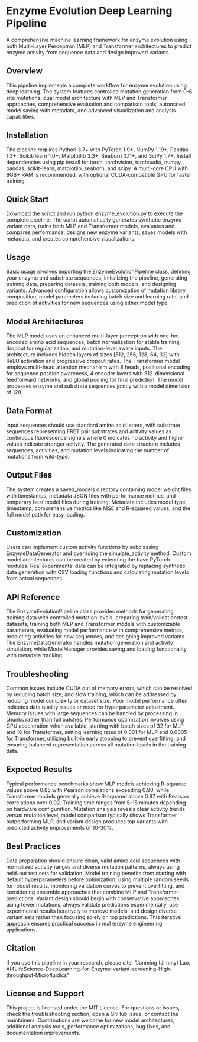 # Enzyme Evolution Deep Learning Pipeline
A comprehensive machine learning framework for enzyme evolution using both Multi-Layer Perceptron (MLP) and Transformer architectures to predict enzyme activity from sequence data and design improved variants.

## Overview
This pipeline implements a complete workflow for enzyme evolution using deep learning. The system features controlled mutation generation from 0-6 site mutations, dual model architecture with MLP and Transformer approaches, comprehensive evaluation and comparison tools, automated model saving with metadata, and advanced visualization and analysis capabilities.

## Installation
The pipeline requires Python 3.7+ with PyTorch 1.9+, NumPy 1.19+, Pandas 1.3+, Scikit-learn 1.0+, Matplotlib 3.3+, Seaborn 0.11+, and SciPy 1.7+. Install dependencies using pip install for torch, torchvision, torchaudio, numpy, pandas, scikit-learn, matplotlib, seaborn, and scipy. A multi-core CPU with 8GB+ RAM is recommended, with optional CUDA-compatible GPU for faster training.

## Quick Start
Download the script and run python enzyme_evolution.py to execute the complete pipeline. The script automatically generates synthetic enzyme variant data, trains both MLP and Transformer models, evaluates and compares performance, designs new enzyme variants, saves models with metadata, and creates comprehensive visualizations.

## Usage
Basic usage involves importing the EnzymeEvolutionPipeline class, defining your enzyme and substrate sequences, initializing the pipeline, generating training data, preparing datasets, training both models, and designing variants. Advanced configuration allows customization of mutation library composition, model parameters including batch size and learning rate, and prediction of activities for new sequences using either model type.

## Model Architectures
The MLP model uses an enhanced multi-layer perceptron with one-hot encoded amino acid sequences, batch normalization for stable training, dropout for regularization, and mutation-level aware inputs. The architecture includes hidden layers of sizes [512, 256, 128, 64, 32] with ReLU activation and progressive dropout rates.
The Transformer model employs multi-head attention mechanism with 8 heads, positional encoding for sequence position awareness, 4 encoder layers with 512-dimensional feedforward networks, and global pooling for final prediction. The model processes enzyme and substrate sequences jointly with a model dimension of 128.

## Data Format
Input sequences should use standard amino acid letters, with substrate sequences representing FRET pair substrates and activity values as continuous fluorescence signals where 0 indicates no activity and higher values indicate stronger activity. The generated data structure includes sequences, activities, and mutation levels indicating the number of mutations from wild-type.

## Output Files
The system creates a saved_models directory containing model weight files with timestamps, metadata JSON files with performance metrics, and temporary best model files during training. Metadata includes model type, timestamp, comprehensive metrics like MSE and R-squared values, and the full model path for easy loading.

## Customization
Users can implement custom activity functions by subclassing EnzymeDataGenerator and overriding the simulate_activity method. Custom model architectures can be created by extending the base PyTorch modules. Real experimental data can be integrated by replacing synthetic data generation with CSV loading functions and calculating mutation levels from actual sequences.

## API Reference
The EnzymeEvolutionPipeline class provides methods for generating training data with controlled mutation levels, preparing train/validation/test datasets, training both MLP and Transformer models with customizable parameters, evaluating model performance with comprehensive metrics, predicting activities for new sequences, and designing improved variants. The EnzymeDataGenerator handles mutation generation and activity simulation, while ModelManager provides saving and loading functionality with metadata tracking.

## Troubleshooting
Common issues include CUDA out of memory errors, which can be resolved by reducing batch size, and slow training, which can be addressed by reducing model complexity or dataset size. Poor model performance often indicates data quality issues or need for hyperparameter adjustment. Memory issues with large sequences can be handled by processing in chunks rather than full batches.
Performance optimization involves using GPU acceleration when available, starting with batch sizes of 32 for MLP and 16 for Transformer, setting learning rates of 0.001 for MLP and 0.0005 for Transformer, utilizing built-in early stopping to prevent overfitting, and ensuring balanced representation across all mutation levels in the training data.

## Expected Results
Typical performance benchmarks show MLP models achieving R-squared values above 0.85 with Pearson correlations exceeding 0.90, while Transformer models generally achieve R-squared above 0.87 with Pearson correlations over 0.92. Training time ranges from 5-15 minutes depending on hardware configuration. Mutation analysis reveals clear activity trends versus mutation level, model comparison typically shows Transformer outperforming MLP, and variant design produces top variants with predicted activity improvements of 10-30%.

## Best Practices
Data preparation should ensure clean, valid amino acid sequences with normalized activity ranges and diverse mutation patterns, always using held-out test sets for validation. Model training benefits from starting with default hyperparameters before optimization, using multiple random seeds for robust results, monitoring validation curves to prevent overfitting, and considering ensemble approaches that combine MLP and Transformer predictions.
Variant design should begin with conservative approaches using fewer mutations, always validate predictions experimentally, use experimental results iteratively to improve models, and design diverse variant sets rather than focusing solely on top predictions. This iterative approach ensures practical success in real enzyme engineering applications.

## Citation
If you use this pipeline in your research, please cite: "Junming (Jimmy) Lao. AI4LifeScience-DeepLearning-for-Enzyme-variant-screening-High-throughput-Microfluidics"

## License and Support
This project is licensed under the MIT License. For questions or issues, check the troubleshooting section, open a GitHub issue, or contact the maintainers. Contributions are welcome for new model architectures, additional analysis tools, performance optimizations, bug fixes, and documentation improvements.
